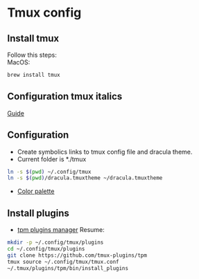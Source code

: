 # Tmux config

## Install tmux
Follow this steps: \
MacOS:
```bash
brew install tmux
```
## Configuration tmux italics

[Guide](https://gist.github.com/bbqtd/a4ac060d6f6b9ea6fe3aabe735aa9d95)

## Configuration

* Create symbolics links to tmux config file and dracula theme.
* Current folder is *./tmux
```bash
ln -s $(pwd) ~/.config/tmux
ln -s $(pwd)/dracula.tmuxtheme ~/dracula.tmuxtheme
```
* [Color palette](https://i.stack.imgur.com/e63et.png)

## Install plugins

* [tpm plugins manager](https://github.com/tmux-plugins/tpm)
Resume:
```bash
mkdir -p ~/.config/tmux/plugins
cd ~/.config/tmux/plugins
git clone https://github.com/tmux-plugins/tpm
tmux source ~/.config/tmux/tmux.conf
~/.tmux/plugins/tpm/bin/install_plugins
```


